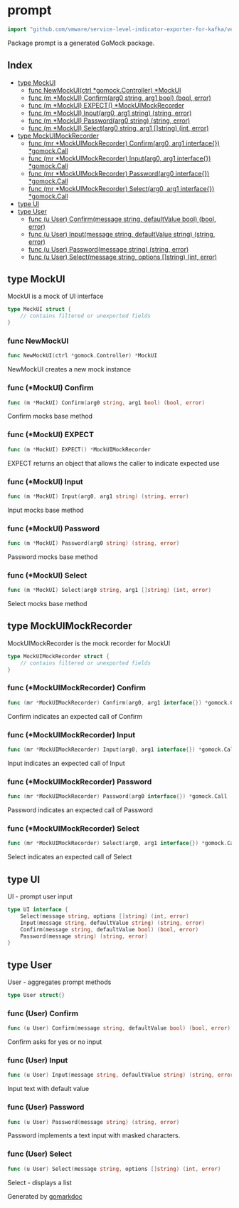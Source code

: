 <!-- Code generated by gomarkdoc. DO NOT EDIT -->

# prompt

```go
import "github.com/vmware/service-level-indicator-exporter-for-kafka/vendor/github.com/docker/compose/v2/pkg/prompt"
```

Package prompt is a generated GoMock package.

## Index

- [type MockUI](<#type-mockui>)
  - [func NewMockUI(ctrl *gomock.Controller) *MockUI](<#func-newmockui>)
  - [func (m *MockUI) Confirm(arg0 string, arg1 bool) (bool, error)](<#func-mockui-confirm>)
  - [func (m *MockUI) EXPECT() *MockUIMockRecorder](<#func-mockui-expect>)
  - [func (m *MockUI) Input(arg0, arg1 string) (string, error)](<#func-mockui-input>)
  - [func (m *MockUI) Password(arg0 string) (string, error)](<#func-mockui-password>)
  - [func (m *MockUI) Select(arg0 string, arg1 []string) (int, error)](<#func-mockui-select>)
- [type MockUIMockRecorder](<#type-mockuimockrecorder>)
  - [func (mr *MockUIMockRecorder) Confirm(arg0, arg1 interface{}) *gomock.Call](<#func-mockuimockrecorder-confirm>)
  - [func (mr *MockUIMockRecorder) Input(arg0, arg1 interface{}) *gomock.Call](<#func-mockuimockrecorder-input>)
  - [func (mr *MockUIMockRecorder) Password(arg0 interface{}) *gomock.Call](<#func-mockuimockrecorder-password>)
  - [func (mr *MockUIMockRecorder) Select(arg0, arg1 interface{}) *gomock.Call](<#func-mockuimockrecorder-select>)
- [type UI](<#type-ui>)
- [type User](<#type-user>)
  - [func (u User) Confirm(message string, defaultValue bool) (bool, error)](<#func-user-confirm>)
  - [func (u User) Input(message string, defaultValue string) (string, error)](<#func-user-input>)
  - [func (u User) Password(message string) (string, error)](<#func-user-password>)
  - [func (u User) Select(message string, options []string) (int, error)](<#func-user-select>)


## type MockUI

MockUI is a mock of UI interface

```go
type MockUI struct {
    // contains filtered or unexported fields
}
```

### func NewMockUI

```go
func NewMockUI(ctrl *gomock.Controller) *MockUI
```

NewMockUI creates a new mock instance

### func \(\*MockUI\) Confirm

```go
func (m *MockUI) Confirm(arg0 string, arg1 bool) (bool, error)
```

Confirm mocks base method

### func \(\*MockUI\) EXPECT

```go
func (m *MockUI) EXPECT() *MockUIMockRecorder
```

EXPECT returns an object that allows the caller to indicate expected use

### func \(\*MockUI\) Input

```go
func (m *MockUI) Input(arg0, arg1 string) (string, error)
```

Input mocks base method

### func \(\*MockUI\) Password

```go
func (m *MockUI) Password(arg0 string) (string, error)
```

Password mocks base method

### func \(\*MockUI\) Select

```go
func (m *MockUI) Select(arg0 string, arg1 []string) (int, error)
```

Select mocks base method

## type MockUIMockRecorder

MockUIMockRecorder is the mock recorder for MockUI

```go
type MockUIMockRecorder struct {
    // contains filtered or unexported fields
}
```

### func \(\*MockUIMockRecorder\) Confirm

```go
func (mr *MockUIMockRecorder) Confirm(arg0, arg1 interface{}) *gomock.Call
```

Confirm indicates an expected call of Confirm

### func \(\*MockUIMockRecorder\) Input

```go
func (mr *MockUIMockRecorder) Input(arg0, arg1 interface{}) *gomock.Call
```

Input indicates an expected call of Input

### func \(\*MockUIMockRecorder\) Password

```go
func (mr *MockUIMockRecorder) Password(arg0 interface{}) *gomock.Call
```

Password indicates an expected call of Password

### func \(\*MockUIMockRecorder\) Select

```go
func (mr *MockUIMockRecorder) Select(arg0, arg1 interface{}) *gomock.Call
```

Select indicates an expected call of Select

## type UI

UI \- prompt user input

```go
type UI interface {
    Select(message string, options []string) (int, error)
    Input(message string, defaultValue string) (string, error)
    Confirm(message string, defaultValue bool) (bool, error)
    Password(message string) (string, error)
}
```

## type User

User \- aggregates prompt methods

```go
type User struct{}
```

### func \(User\) Confirm

```go
func (u User) Confirm(message string, defaultValue bool) (bool, error)
```

Confirm asks for yes or no input

### func \(User\) Input

```go
func (u User) Input(message string, defaultValue string) (string, error)
```

Input text with default value

### func \(User\) Password

```go
func (u User) Password(message string) (string, error)
```

Password implements a text input with masked characters.

### func \(User\) Select

```go
func (u User) Select(message string, options []string) (int, error)
```

Select \- displays a list



Generated by [gomarkdoc](<https://github.com/princjef/gomarkdoc>)
